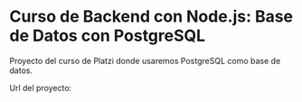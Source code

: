 # Curso de Backend con Node.js: Base de Datos con PostgreSQL

Proyecto del curso de Platzi donde usaremos PostgreSQL como base de datos.

Url del proyecto:
